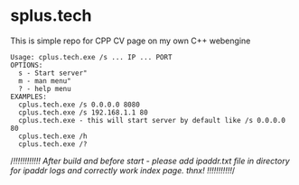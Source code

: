 # splus.tech
This is simple repo for CPP CV page on my own C++ webengine

	Usage: cplus.tech.exe /s ... IP ... PORT
	OPTIONS:
	  s - Start server"
	  m - man menu"
	  ? - help menu
	EXAMPLES:
	  cplus.tech.exe /s 0.0.0.0 8080
	  cplus.tech.exe /s 192.168.1.1 80
	  cplus.tech.exe - this will start server by default like /s 0.0.0.0 80
	  cplus.tech.exe /h
	  cplus.tech.exe /?
    
/*!!!!!!!!!!!!
After build and before start -  please add ipaddr.txt file in directory for ipaddr logs and correctly work index page. thnx!
!!!!!!!!!!!*/
